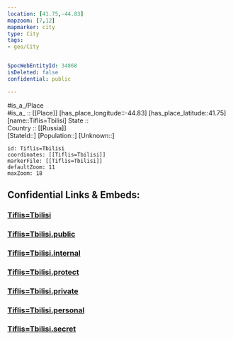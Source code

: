 ```yaml
---
location: [41.75,-44.83] 
mapzoom: [7,12] 
mapmarker: city 
type: City
tags:
- geo/City


SpocWebEntityId: 34868
isDeleted: false
confidential: public

---
```

#is_a_/Place  
#is_a_ :: [[Place]] 
[has_place_longitude::-44.83] 
[has_place_latitude::41.75] 
[name::Tiflis=Tbilisi] 
State ::  
Country :: [[Russia]]  
[StateId::] 
[Population::] 
[Unknown::] 


```leaflet
id: Tiflis=Tbilisi
coordinates: [[Tiflis=Tbilisi]] 
markerFile: [[Tiflis=Tbilisi]] 
defaultZoom: 11 
maxZoom: 18
```


## Confidential Links & Embeds: 

### [Tiflis=Tbilisi](/_Standards/Earth/Continent/Europe/Europe~East/Georgia,Europe/Regions~Georgia/Tbilisi/City/Tiflis=Tbilisi.md) 

### [Tiflis=Tbilisi.public](/_public/Earth/Continent/Europe/Europe~East/Georgia,Europe/Regions~Georgia/Tbilisi/City/Tiflis=Tbilisi.public.md) 

### [Tiflis=Tbilisi.internal](/_internal/Earth/Continent/Europe/Europe~East/Georgia,Europe/Regions~Georgia/Tbilisi/City/Tiflis=Tbilisi.internal.md) 

### [Tiflis=Tbilisi.protect](/_protect/Earth/Continent/Europe/Europe~East/Georgia,Europe/Regions~Georgia/Tbilisi/City/Tiflis=Tbilisi.protect.md) 

### [Tiflis=Tbilisi.private](/_private/Earth/Continent/Europe/Europe~East/Georgia,Europe/Regions~Georgia/Tbilisi/City/Tiflis=Tbilisi.private.md) 

### [Tiflis=Tbilisi.personal](/_personal/Earth/Continent/Europe/Europe~East/Georgia,Europe/Regions~Georgia/Tbilisi/City/Tiflis=Tbilisi.personal.md) 

### [Tiflis=Tbilisi.secret](/_secret/Earth/Continent/Europe/Europe~East/Georgia,Europe/Regions~Georgia/Tbilisi/City/Tiflis=Tbilisi.secret.md)

